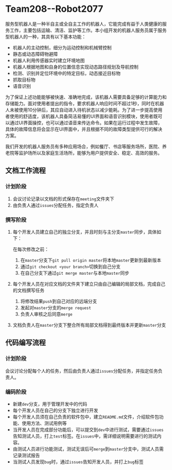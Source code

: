 # Team208--Robot2077

服务型机器人是一种半自主或全自主工作的机器人，它能完成有益于人类健康的服务工作，主要包括运输、清洁、监护等工作。本小组开发的机器人服务员属于服务型机器人的一种，其具有以下基本功能：

- 机器人的主动控制，细分为运动控制和机械臂控制
- 静态或动态障碍物避障
- 机器人利用传感器实时建立环境地图
- 机器人根据地图和自身的位置信息实现动态路径规划及导航控制
- 检测、识别并定位环境中的特定目标，动态接近目标物
- 抓取目标物
- 语音识别

为了保证上述功能能够被快速、准确地完成，该机器人需要具备足够的计算能力和存储能力。面对使用者提出的指令，要求机器人响应时间不超过1秒，同时在机器人未被使用10分钟后，其应自动进入待机状态以减少能耗。为了进一步提高使用者使用的舒适度，该机器人具备简洁易懂的UI界面和语音识别模块，使用者既可以通过UI界面操控，也可以通过语音来传达命令。如果在运行过程中发生故障，具体的故障信息将会显示在UI界面中，并且根据不同的故障类型提供可行的解决方案。

我们开发的机器人服务员有多种应用场合，例如餐厅、书店等服务场所，医院、养老院等监护场所以及家庭生活场所，能够为用户提供安全、稳定、高效的服务。



## 文档工作流程

### 计划阶段

1. 会议讨论记录以文档的形式保存在`meeting`文件夹下
2. 由负责人通过`issues`分配任务，指定负责人

### 撰写阶段

1. 每个开发人员建立自己的独立分支，并且时刻与主分支`master`同步，具体如下：

   在每次修改之前：

   1. 在`master`分支下`git pull origin master`将本地`master`更新到最新版本
   2. 通过`git checkout <your branch>`切换到自己分支
   3. 在自己分支下通过`git merge master`与本地`master`同步

2. 每个开发人员在对应文档的文件夹下建立只由自己编辑的局部文档，完成自己的文档撰写任务

   1. 将修改结果`push`到自己对应的远端分支
   2. 发起对`master`分支的`merge request`
   3. 负责人审核之后同意`merge`

3. 文档负责人在`master`分支下整合所有局部文档得到最终版本并更新`master`分支



## 代码编写流程

### 计划阶段

会议讨论分配每个人的任务，然后由负责人通过`issues`分配任务，并指定任务负责人。

### 编码阶段

- 新建`dev`分支，用于管理开发中的代码
- 每个开发人员在自己的分支下独立进行开发
- 每个开发人员须在自己负责的软件包中，建立`README.md`文件，介绍软件包功能、使用方法、测试用例等
- 当开发人员在完成部分功能后，可以提交到`dev`中进行测试，需要通过`issues`告知测试人员，打上`test`标签。在`issues`中，需详细说明需要进行的测试内容。
- 由测试人员进行功能测试，测试无误后可`merge`到`master`分支中，测试人员需记录测试报告
- 当测试人员发现`bug`时，通过`issues`告知开发人员，并打上`bug`标签